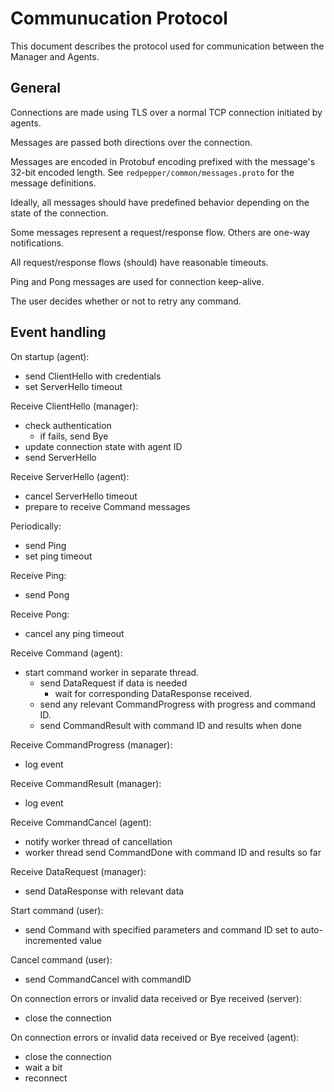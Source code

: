 # Communucation Protocol

This document describes the protocol used for communication between the Manager and Agents.

## General

Connections are made using TLS over a normal TCP connection initiated by agents.

Messages are passed both directions over the connection.

Messages are encoded in Protobuf encoding prefixed with the message's 32-bit encoded length.
See `redpepper/common/messages.proto` for the message definitions.

Ideally, all messages should have predefined behavior depending on the state of the connection.

Some messages represent a request/response flow. Others are one-way notifications.

All request/response flows (should) have reasonable timeouts.

Ping and Pong messages are used for connection keep-alive.

The user decides whether or not to retry any command.

## Event handling

On startup (agent):

- send ClientHello with credentials
- set ServerHello timeout

Receive ClientHello (manager):

- check authentication
  - if fails, send Bye
- update connection state with agent ID
- send ServerHello

Receive ServerHello (agent):

- cancel ServerHello timeout
- prepare to receive Command messages

Periodically:

- send Ping
- set ping timeout

Receive Ping:

- send Pong

Receive Pong:

- cancel any ping timeout

Receive Command (agent):

- start command worker in separate thread.
  - send DataRequest if data is needed
    - wait for corresponding DataResponse received.
  - send any relevant CommandProgress with progress and command ID.
  - send CommandResult with command ID and results when done

Receive CommandProgress (manager):

- log event

Receive CommandResult (manager):

- log event

Receive CommandCancel (agent):

- notify worker thread of cancellation
- worker thread send CommandDone with command ID and results so far

Receive DataRequest (manager):

- send DataResponse with relevant data

Start command (user):

- send Command with specified parameters and command ID set to auto-incremented value

Cancel command (user):

- send CommandCancel with commandID

On connection errors or invalid data received or Bye received (server):

- close the connection

On connection errors or invalid data received or Bye received (agent):

- close the connection
- wait a bit
- reconnect
